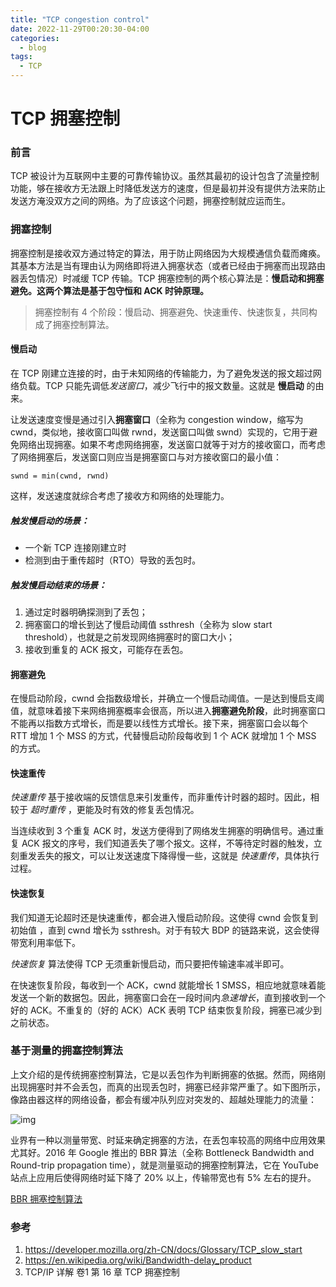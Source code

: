 ```yaml
---
title: "TCP congestion control"
date: 2022-11-29T00:20:30-04:00
categories:
  - blog
tags:
  - TCP
---
```


# TCP 拥塞控制



### 前言

TCP 被设计为互联网中主要的可靠传输协议。虽然其最初的设计包含了流量控制功能，够在接收方无法跟上时降低发送方的速度，但是最初并没有提供方法来防止发送方淹没双方之间的网络。为了应该这个问题，拥塞控制就应运而生。

### 拥塞控制

拥塞控制是接收双方通过特定的算法，用于防止网络因为大规模通信负载而瘫痪。其基本方法是当有理由认为网络即将进入拥塞状态（或者已经由于拥塞而出现路由器丢包情况）时减缓 TCP 传输。TCP 拥塞控制的两个核心算法是：**慢启动和拥塞避免。这两个算法是基于包守恒和 ACK 时钟原理。**

> 拥塞控制有 4 个阶段：慢启动、拥塞避免、快速重传、快速恢复，共同构成了拥塞控制算法。

#### 慢启动

在 TCP 刚建立连接的时，由于未知网络的传输能力，为了避免发送的报文超过网络负载。TCP 只能先调低*发送窗口*，减少飞行中的报文数量。这就是 **慢启动** 的由来。

让发送速度变慢是通过引入**拥塞窗口**（全称为 congestion window，缩写为 cwnd，类似地，接收窗口叫做 rwnd，发送窗口叫做 swnd）实现的，它用于避免网络出现拥塞。如果不考虑网络拥塞，发送窗口就等于对方的接收窗口，而考虑了网络拥塞后，发送窗口则应当是拥塞窗口与对方接收窗口的最小值：

```
swnd = min(cwnd, rwnd)
```

这样，发送速度就综合考虑了接收方和网络的处理能力。

##### 触发慢启动的场景：

- 一个新 TCP 连接刚建立时
- 检测到由于重传超时（RTO）导致的丢包时。

##### 触发慢启动结束的场景：

1. 通过定时器明确探测到了丢包；
2. 拥塞窗口的增长到达了慢启动阈值 ssthresh（全称为 slow start threshold），也就是之前发现网络拥塞时的窗口大小；
3. 接收到重复的 ACK 报文，可能存在丢包。



#### 拥塞避免

在慢启动阶段，cwnd 会指数级增长，并确立一个慢启动阈值。一是达到慢启支阈值，就意味着接下来网络拥塞概率会很高，所以进入**拥塞避免阶段**，此时拥塞窗口不能再以指数方式增长，而是要以线性方式增长。接下来，拥塞窗口会以每个 RTT 增加 1 个 MSS 的方式，代替慢启动阶段每收到 1 个 ACK 就增加 1 个 MSS 的方式。

#### 快速重传

*快速重传* 基于接收端的反馈信息来引发重传，而非重传计时器的超时。因此，相较于 *超时重传* ，更能及时有效的修复丢包情况。

当连续收到 3 个重复 ACK 时，发送方便得到了网络发生拥塞的明确信号。通过重复 ACK 报文的序号，我们知道丢失了哪个报文。这样，不等待定时器的触发，立刻重发丢失的报文，可以让发送速度下降得慢一些，这就是 *快速重传*，具体执行过程。

#### 快速恢复

我们知道无论超时还是快速重传，都会进入慢启动阶段。这使得 cwnd 会恢复到初始值 ，直到 cwnd 增长为 ssthresh。对于有较大 BDP 的链路来说，这会使得带宽利用率低下。

*快速恢复* 算法使得 TCP 无须重新慢启动，而只要把传输速率减半即可。

在快速恢复阶段，每收到一个 ACK，cwnd 就能增长 1 SMSS，相应地就意味着能发送一个新的数据包。因此，拥塞窗口会在一段时间内*急速增长*，直到接收到一个好的 ACK。不重复的（好的 ACK）ACK 表明 TCP 结束恢复阶段，拥塞已减少到之前状态。



### 基于测量的拥塞控制算法

上文介绍的是传统拥塞控制算法，它是以丢包作为判断拥塞的依据。然而，网络刚出现拥塞时并不会丢包，而真的出现丢包时，拥塞已经非常严重了。如下图所示，像路由器这样的网络设备，都会有缓冲队列应对突发的、超越处理能力的流量：

![img](https://static001.geekbang.org/resource/image/47/85/4732f8f97aefcb26334f4e7d1d096185.png?wh=957*532)

业界有一种以测量带宽、时延来确定拥塞的方法，在丢包率较高的网络中应用效果尤其好。2016 年 Google 推出的 BBR 算法（全称 Bottleneck Bandwidth and Round-trip propagation time），就是测量驱动的拥塞控制算法，它在 YouTube 站点上应用后使得网络时延下降了 20% 以上，传输带宽也有 5% 左右的提升。

[BBR 拥塞控制算法](https://www.taohui.tech/2019/08/07/%E7%BD%91%E7%BB%9C%E5%8D%8F%E8%AE%AE/%E4%B8%80%E6%96%87%E8%A7%A3%E9%87%8A%E6%B8%85%E6%A5%9Agoogle-bbr%E6%8B%A5%E5%A1%9E%E6%8E%A7%E5%88%B6%E7%AE%97%E6%B3%95%E5%8E%9F%E7%90%86/)

### 参考

1. https://developer.mozilla.org/zh-CN/docs/Glossary/TCP_slow_start
2. https://en.wikipedia.org/wiki/Bandwidth-delay_product
3. TCP/IP 详解 卷1 第 16 章 TCP 拥塞控制